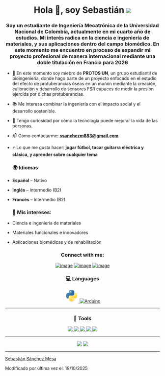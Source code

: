 <h1 align="center">Hola 👋, soy Sebastián <img height="40" src="https://emoji.gg/assets/emoji/7333-parrotdance.gif"></h1>
<h3 align="center">Soy un estudiante de Ingeniería Mecatrónica de la Universidad Nacional de Colombia, actualmente en mi cuarto año de estudios. Mi interés radica en la ciencia e ingeniería de materiales, y sus aplicaciones dentro del campo biomédico. En este momento me encuentro en proceso de expandir mi proyecto profesional de manera internacional mediante una doble titulación en Francia para 2026</h3>

- 🔬 En este momento soy miebro de **PROTOS UN**, un grupo estudiantil de bioingeniería, donde hago parte de un proyecto enfocado en el estudio del efecto de protuberancias óseas en un muñón mediante la creación, calibración y desarrollo de sensores FSR capaces de medir la presión ejercida por dichas protuberancias.

- 📚 Me interesa combinar la ingeniería con el impacto social y el desarrollo sostenible.

- 🔭 Tengo curiosidad por cómo la tecnología puede mejorar la vida de las personas.

- 📫 Cómo contactarme: **ssanchezm883@gmail.com**

- ⚡ Lo que me gusta hacer: **jugar fútbol, tocar guitarra eléctrica y clásica, y aprender sobre cualquier  tema**

  ### 🌍 Idiomas
- **Español** – Nativo  
- **Inglés** – Intermedio (B2)  
- **Francés** – Intermedio (B2)

  ### 🔬 Mis intereses:
- Ciencia e ingeniería de materiales  
- Materiales funcionales e innovadores 
- Aplicaciones biomédicas y de rehabilitación  

<h3 align="center">Connect with me:</h3>
<div align="center">

[![image](https://img.shields.io/badge/LinkedIn-0077B5?style=for-the-badge&logo=linkedin&logoColor=white)](https://www.linkedin.com/in/sebastián-sánchez-mesa-7072951a9)
[![image](https://img.shields.io/badge/Instagram-E4405F?style=for-the-badge&logo=instagram&logoColor=white)](https://www.instagram.com/sbstn_szz)
[![image](https://img.shields.io/badge/Gmail-D14836?style=for-the-badge&logo=gmail&logoColor=white)](mailto:ssanchezm883@gmail.com)
  
</div>

<h3 align="center">💻 Languages</h3>

<p align="center">
  <!-- Python -->
  <a href="https://www.python.org" target="_blank">
    <img src="https://raw.githubusercontent.com/devicons/devicon/master/icons/python/python-original.svg" alt="Python" width="45" height="45"/>
  </a>

  <!-- Arduino -->
  <a href="https://www.arduino.cc/" target="_blank">
    <img src="https://cdn.worldvectorlogo.com/logos/arduino-1.svg" alt="Arduino" width="45" height="45"/>
  </a>
</p>

---

<h3 align="center">🧰 Tools</h3>

<p align="center">
  <!-- AutoCAD -->
  <a href="https://www.autodesk.com/products/autocad/overview" target="_blank">
    <img src="https://img.shields.io/badge/AutoCAD-E50914?style=flat-square&logo=autodesk&logoColor=white" width="100"/>
  </a>

  <!-- Fusion 360 -->
  <a href="https://www.autodesk.com/products/fusion-360/overview" target="_blank">
    <img src="https://img.shields.io/badge/Fusion360-FF6F00?style=flat-square&logo=autodesk&logoColor=white" width="100"/>
  </a>

  <!-- LTspice -->
  <a href="https://www.analog.com/en/design-center/design-tools-and-calculators/ltspice-simulator.html" target="_blank">
    <img src="https://img.shields.io/badge/LTspice-00599C?style=flat-square&logo=analogdevices&logoColor=white" width="100"/>
  </a>

  <!-- KiCad -->
  <a href="https://www.kicad.org/" target="_blank">
    <img src="https://img.shields.io/badge/KiCad-314CB6?style=flat-square&logo=kicad&logoColor=white" width="100"/>
  </a>

  <!-- DaVinci Resolve -->
  <a href="https://www.blackmagicdesign.com/products/davinciresolve/" target="_blank">
    <img src="https://img.shields.io/badge/DaVinci_Resolve-233A61?style=flat-square&logo=davinciresolve&logoColor=white" width="130"/>
  </a>
</p>

---

<p align="center">
  <img height="150" src="https://github-readme-stats.vercel.app/api?username=ssanchez8&theme=react&show_icons=true&include_all_commits=true" />
  <img height="150" src="https://github-readme-stats.vercel.app/api/top-langs/?username=ssanchez8&theme=react&layout=compact" />
</p>



------

[Sebastián Sánchez Mesa](https://github.com/BrantLauro)

Modificado por última vez el: 19/10/2025
